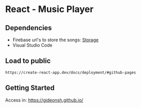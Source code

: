 # React - Music Player

## Dependencies

* Firebase url's to store the songs: [Storage](https://console.firebase.google.com/project/moveo-home-test/storage/moveo-home-test.appspot.com/files)
* Visual Studio Code

## Load to public

```
https://create-react-app.dev/docs/deployment/#github-pages
```
## Getting Started
Access in: https://gideonsh.github.io/
